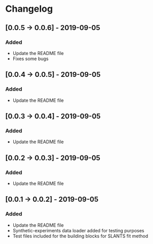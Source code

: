 # Changelog

## [0.0.5 -> 0.0.6] - 2019-09-05
### Added
- Update the README file
- Fixes some bugs

## [0.0.4 -> 0.0.5] - 2019-09-05
### Added
- Update the README file

## [0.0.3 -> 0.0.4] - 2019-09-05
### Added
- Update the README file

## [0.0.2 -> 0.0.3] - 2019-09-05
### Added
- Update the README file

## [0.0.1 -> 0.0.2] - 2019-09-05
### Added
- Update the README file
- Synthetic-experiments data loader added for testing purposes
- Test files included for the building blocks for SLANTS fit method

